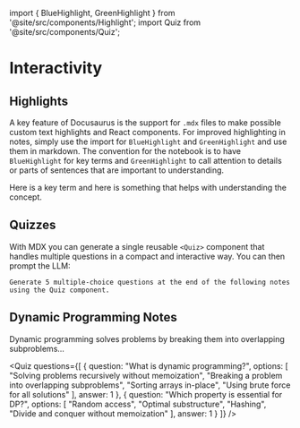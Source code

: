 import { BlueHighlight, GreenHighlight } from '@site/src/components/Highlight';
import Quiz from '@site/src/components/Quiz';

# Interactivity

## Highlights

A key feature of Docusaurus is the support for `.mdx` files to make possible custom text highlights and React components. For improved highlighting in notes, simply use the import for `BlueHighlight` and `GreenHighlight` and use them in markdown. The convention for the notebook is to have `BlueHighlight` for key terms and `GreenHighlight` to call attention to details or parts of sentences that are important to understanding.

Here is a <BlueHighlight>key term</BlueHighlight> and here is <GreenHighlight>something that helps with understanding the concept</GreenHighlight>.

## Quizzes

With MDX you can generate a single reusable `<Quiz>` component that handles multiple questions in a compact and interactive way. You can then prompt the LLM:

```text
Generate 5 multiple-choice questions at the end of the following notes using the Quiz component.
```

## Dynamic Programming Notes

Dynamic programming solves problems by breaking them into overlapping subproblems...

<Quiz
  questions={[
    {
      question: "What is dynamic programming?",
      options: [
        "Solving problems recursively without memoization",
        "Breaking a problem into overlapping subproblems",
        "Sorting arrays in-place",
        "Using brute force for all solutions"
      ],
      answer: 1
    },
    {
      question: "Which property is essential for DP?",
      options: [
        "Random access",
        "Optimal substructure",
        "Hashing",
        "Divide and conquer without memoization"
      ],
      answer: 1
    }
  ]}
/>
